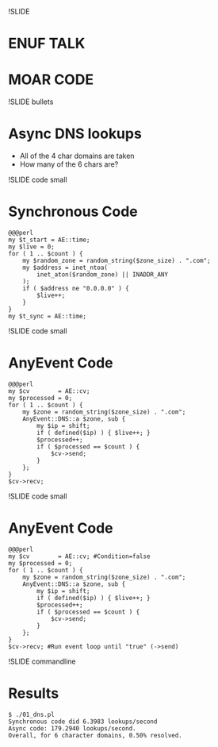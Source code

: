 !SLIDE
# ENUF TALK
# MOAR CODE

!SLIDE bullets
# Async DNS lookups

* All of the 4 char domains are taken
* How many of the 6 chars are?

!SLIDE code small
# Synchronous Code
    @@@perl
    my $t_start = AE::time;
    my $live = 0;
    for ( 1 .. $count ) {
        my $random_zone = random_string($zone_size) . ".com";
        my $address = inet_ntoa( 
            inet_aton($random_zone) || INADDR_ANY 
        );
        if ( $address ne "0.0.0.0" ) {
            $live++;
        }
    }
    my $t_sync = AE::time;

!SLIDE code small
# AnyEvent Code
    @@@perl
    my $cv        = AE::cv;
    my $processed = 0;  
    for ( 1 .. $count ) {
        my $zone = random_string($zone_size) . ".com";
        AnyEvent::DNS::a $zone, sub {
            my $ip = shift;
            if ( defined($ip) ) { $live++; }
            $processed++;
            if ( $processed == $count ) {
                $cv->send;
            }
        };
    }
    $cv->recv;
 
!SLIDE code small
# AnyEvent Code
    @@@perl
    my $cv        = AE::cv; #Condition=false
    my $processed = 0; 
    for ( 1 .. $count ) {
        my $zone = random_string($zone_size) . ".com";
        AnyEvent::DNS::a $zone, sub {
            my $ip = shift;
            if ( defined($ip) ) { $live++; }
            $processed++;
            if ( $processed == $count ) {
                $cv->send;
            }
        };
    }
    $cv->recv; #Run event loop until "true" (->send)
   
!SLIDE commandline
# Results

    $ ./01_dns.pl
    Synchronous code did 6.3983 lookups/second
    Async code: 179.2940 lookups/second.
    Overall, for 6 character domains, 0.50% resolved. 

